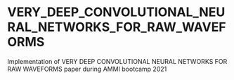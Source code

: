 # VERY_DEEP_CONVOLUTIONAL_NEURAL_NETWORKS_FOR_RAW_WAVEFORMS
Implementation of VERY DEEP CONVOLUTIONAL NEURAL NETWORKS FOR RAW WAVEFORMS paper during AMMI bootcamp 2021
